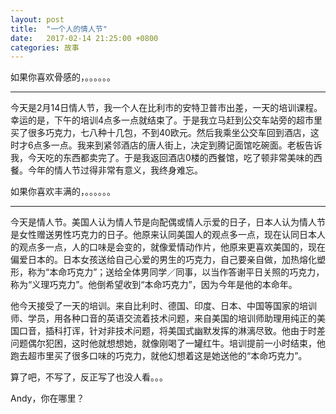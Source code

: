 ```yaml
---
layout: post
title:  "一个人的情人节"
date:   2017-02-14 21:25:00 +0800
categories: 故事
---
```

如果你喜欢骨感的，。。。。。。
---- ---------------------
今天是2月14日情人节，我一个人在比利市的安特卫普市出差，一天的培训课程。幸运的是，下午的培训4点多一点就结束了。于是我立马赶到公交车站旁的超市里买了很多巧克力，七八种十几包，不到40欧元。然后我乘坐公交车回到酒店，这时才6点多一点。我来到紧邻酒店的唐人街上，决定到腾记面馆吃碗面。老板告诉我，今天吃的东西都卖完了。于是我返回酒店0楼的西餐馆，吃了顿非常美味的西餐。今年的情人节过得非常有意义，我终身难忘。

如果你喜欢丰满的，。。。。。。
---- ---------------------
今天是情人节。美国人认为情人节是向配偶或情人示爱的日子，日本人认为情人节是女性赠送男性巧克力的日子。他原来认同美国人的观点多一点，现在认同日本人的观点多一点，人的口味是会变的，就像爱情动作片，他原来更喜欢美国的，现在偏爱日本的。日本女孩送给自己心爱的男生的巧克力，自己要亲自做，加热熔化塑形，称为“本命巧克力”；送给全体男同学／同事，以当作答谢平日关照的巧克力，称为“义理巧克力”。他倒希望收到“本命巧克力”，因为今年是他的本命年。

他今天接受了一天的培训。来自比利时、德国、印度、日本、中国等国家的培训师、学员，用各种口音的英语交流着技术问题，来自美国的培训师助理用纯正的美国口音，插科打诨，针对非技术问题，将美国式幽默发挥的淋漓尽致。他由于时差问题偶尔犯困，这时他就想想她，就像刚喝了一罐红牛。培训提前一小时结束，他跑去超市里买了很多口味的巧克力，就他幻想着这是她送他的“本命巧克力”。

算了吧，不写了，反正写了也没人看。。。

Andy，你在哪里？
